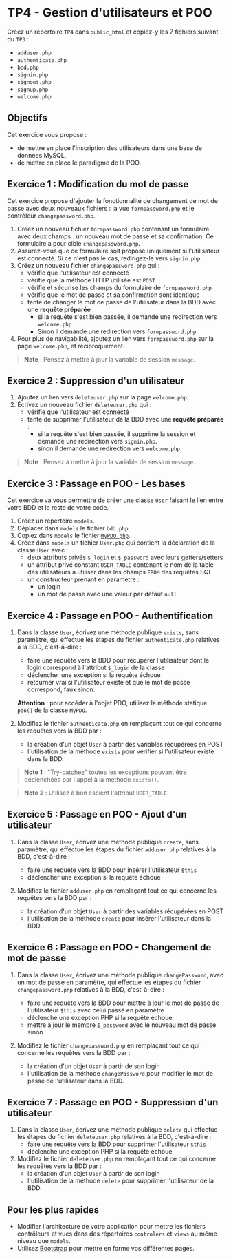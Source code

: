 TP4 - Gestion d'utilisateurs et POO
===================================

Créez un répertoire `TP4` dans `public_html` et copiez-y les 7 fichiers suivant du `TP3` :
- `adduser.php`
- `authenticate.php`
- `bdd.php`
- `signin.php`
- `signout.php`
- `signup.php`
- `welcome.php`

Objectifs
---------

Cet exercice vous propose :
- de mettre en place l'inscription des utilisateurs dans une base de données MySQL,
- de mettre en place le paradigme de la POO.

Exercice 1 : Modification du mot de passe
-----------------------------------------

Cet exercice propose d'ajouter la fonctionnalité de changement de mot de passe avec deux nouveaux fichiers : la vue `formpassword.php` et le contrôleur `changepassword.php`.

1. Créez un nouveau fichier `formpassword.php` contenant un formulaire avec deux champs : un nouveau mot de passe et sa confirmation. Ce formulaire a pour cible `changepassword.php`.
2. Assurez-vous que ce formulaire soit proposé uniquement si l'utilisateur est connecté. Si ce n'est pas le cas, redirigez-le vers `signin.php`.
3. Créez un nouveau fichier `changepassword.php` qui :
    - vérifie que l'utilisateur est connecté
    - vérifie que la méthode HTTP utilisée est `POST`
    - vérifie et sécurise les champs du formulaire de `formpassword.php`
    - vérifie que le mot de passe et sa confirmation sont identique
    - tente de changer le mot de passe de l'utilisateur dans la BDD  avec une **requête préparée** :
        - si la requête s'est bien passée, il demande une redirection vers `welcome.php`
        - Sinon il demande une redirection vers `formpassword.php`.
4. Pour plus de navigabilité, ajoutez un lien vers `formpassword.php` sur la page `welcome.php`, et réciproquement.

> **Note** : Pensez à mettre à jour la variable de session `message`.


Exercice 2 : Suppression d'un utilisateur
-----------------------------------------

1. Ajoutez un lien vers `deleteuser.php` sur la page `welcome.php`.
2. Écrivez un nouveau fichier `deleteuser.php` qui :
    - vérifie que l'utilisateur est connecté
    - tente de supprimer l'utilisateur de la BDD avec une **requête préparée** :
        - si la requête s'est bien passée, il supprime la session et demande une redirection vers `signin.php`.
        - sinon il demande une redirection vers `welcome.php`.

> **Note** : Pensez à mettre à jour la variable de session `message`.


Exercice 3 : Passage en POO - Les bases
---------------------------------------

Cet exercice va vous permettre de créer une classe `User` faisant le lien entre votre BDD et le reste de votre code.

1. Créez un répertoire `models`.
2. Déplacer dans `models` le fichier `bdd.php`.
3. Copiez dans `models` le fichier [`MyPDO.php`](correction/TP4/models/MyPDO.php).
4. Créez dans `models` un fichier `User.php` qui contient la déclaration de la classe `User` avec :
    - deux attributs privés `$_login` et `$_password` avec leurs getters/setters
    - un attribut privé constant `USER_TABLE` contenant le nom de la table des utilisateurs à utiliser dans les champs `FROM` des requêtes SQL
    - un constructeur prenant en paramètre :
        - un login
        - un mot de passe avec une valeur par défaut `null`

Exercice 4 : Passage en POO - Authentification
----------------------------------------------

1. Dans la classe `User`, écrivez une méthode publique `exists`, sans paramètre, qui effectue les étapes du fichier `authenticate.php` relatives à la BDD, c'est-à-dire :
    - faire une requête vers la BDD pour récupérer l'utilisateur dont le login correspond à l'attribut `$_login` de la classe
    - déclencher une exception si la requête échoue
    - retourner vrai si l'utilisateur existe et que le mot de passe correspond, faux sinon.

    **Attention** : pour accéder à l'objet PDO, utilisez la méthode statique `pdo()` de la classe `MyPDO`.

2. Modifiez le fichier `authenticate.php` en remplaçant tout ce qui concerne les requêtes vers la BDD par :
    - la création d'un objet `User` à partir des variables récupérées en POST
    - l'utilisation de la méthode `exists` pour vérifier si l'utilisateur existe dans la BDD.

> **Note 1** : "Try-catchez" toutes les exceptions pouvant être déclenchées par l'appel à la méthode `exists()`.

> **Note 2** : Utilisez à bon escient l'attribut `USER_TABLE`.


Exercice 5 : Passage en POO - Ajout d'un utilisateur
----------------------------------------------------

1. Dans la classe `User`, écrivez une méthode publique `create`, sans paramètre, qui effectue les étapes du fichier `adduser.php` relatives à la BDD, c'est-à-dire :
    - faire une requête vers la BDD pour insérer l'utilisateur `$this`
    - déclencher une exception si la requête échoue

2. Modifiez le fichier `adduser.php` en remplaçant tout ce qui concerne les requêtes vers la BDD par :
    - la création d'un objet `User` à partir des variables récupérées en POST
    - l'utilisation de la méthode `create` pour insérer l'utilisateur dans la BDD.


Exercice 6 : Passage en POO - Changement de mot de passe
--------------------------------------------------------

1. Dans la classe `User`, écrivez une méthode publique `changePassword`, avec un mot de passe en paramètre, qui effectue les étapes du fichier `changepassword.php` relatives à la BDD, c'est-à-dire :
    - faire une requête vers la BDD pour mettre à jour le mot de passe de l'utilisateur `$this` avec celui passé en paramètre
    - déclenche une exception PHP si la requête échoue
    - mettre à jour le membre `$_password` avec le nouveau mot de passe sinon

2. Modifiez le fichier `changepassword.php` en remplaçant tout ce qui concerne les requêtes vers la BDD par :
    - la création d'un objet `User` à partir de son login
    - l'utilisation de la méthode `changePassword` pour modifier le mot de passe de l'utilisateur dans la BDD.


Exercice 7 : Passage en POO - Suppression d'un utilisateur
----------------------------------------------------------

1. Dans la classe `User`, écrivez une méthode publique `delete` qui effectue les étapes du fichier `deleteuser.php` relatives à la BDD, c'est-à-dire :
    - faire une requête vers la BDD pour supprimer l'utilisateur `$this`
    - déclenche une exception PHP si la requête échoue
2. Modifiez le fichier `deleteuser.php` en remplaçant tout ce qui concerne les requêtes vers la BDD par :
    - la création d'un objet `User` à partir de son login
    - l'utilisation de la méthode `delete` pour supprimer l'utilisateur de la BDD.


Pour les plus rapides
---------------------

- Modifier l'architecture de votre application pour mettre les fichiers contrôleurs et vues dans des répertoires `controlers` et `views` au même niveau que `models`.
- Utilisez [Bootstrap](https://getbootstrap.com) pour mettre en forme vos différentes pages.
